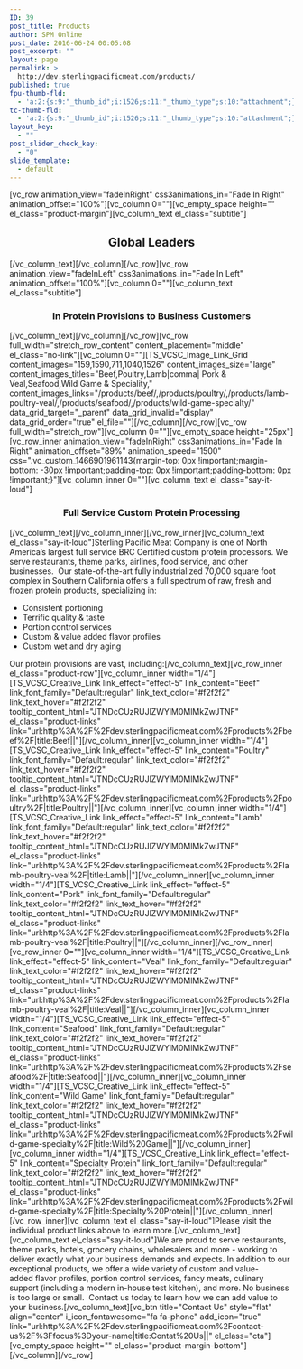 ```yaml
---
ID: 39
post_title: Products
author: SPM Online
post_date: 2016-06-24 00:05:08
post_excerpt: ""
layout: page
permalink: >
  http://dev.sterlingpacificmeat.com/products/
published: true
fpu-thumb-fld:
  - 'a:2:{s:9:"_thumb_id";i:1526;s:11:"_thumb_type";s:10:"attachment";}'
tc-thumb-fld:
  - 'a:2:{s:9:"_thumb_id";i:1526;s:11:"_thumb_type";s:10:"attachment";}'
layout_key:
  - ""
post_slider_check_key:
  - "0"
slide_template:
  - default
---
```

[vc_row animation_view="fadeInRight" css3animations_in="Fade In Right" animation_offset="100%"][vc_column 0=""][vc_empty_space height="" el_class="product-margin"][vc_column_text el_class="subtitle"]
<h2 style="text-align: center;">Global Leaders</h2>
[/vc_column_text][/vc_column][/vc_row][vc_row animation_view="fadeInLeft" css3animations_in="Fade In Left" animation_offset="100%"][vc_column 0=""][vc_column_text el_class="subtitle"]
<h3 style="text-align: center;">In Protein Provisions to Business Customers</h3>
[/vc_column_text][/vc_column][/vc_row][vc_row full_width="stretch_row_content" content_placement="middle" el_class="no-link"][vc_column 0=""][TS_VCSC_Image_Link_Grid content_images="159,1590,711,1040,1526" content_images_size="large" content_images_titles="Beef,Poultry,Lamb|comma| Pork &amp; Veal,Seafood,Wild Game &amp; Speciality," content_images_links="/products/beef/,/products/poultry/,/products/lamb-poultry-veal/,/products/seafood/,/products/wild-game-specialty/" data_grid_target="_parent" data_grid_invalid="display" data_grid_order="true" el_file=""][/vc_column][/vc_row][vc_row full_width="stretch_row"][vc_column 0=""][vc_empty_space height="25px"][vc_row_inner animation_view="fadeInRight" css3animations_in="Fade In Right" animation_offset="89%" animation_speed="1500" css=".vc_custom_1466901961143{margin-top: 0px !important;margin-bottom: -30px !important;padding-top: 0px !important;padding-bottom: 0px !important;}"][vc_column_inner 0=""][vc_column_text el_class="say-it-loud"]
<h3 style="text-align: center;">Full Service Custom Protein Processing</h3>
[/vc_column_text][/vc_column_inner][/vc_row_inner][vc_column_text el_class="say-it-loud"]Sterling Pacific Meat Company is one of North America’s largest full service BRC Certified custom protein processors. We serve restaurants, theme parks, airlines, food service, and other businesses.  Our state-of-the-art fully industrialized 70,000 square foot complex in Southern California offers a full spectrum of raw, fresh and frozen protein products, specializing in:
<ul>
 	<li>Consistent portioning</li>
 	<li>Terrific quality &amp; taste</li>
 	<li>Portion control services</li>
 	<li>Custom &amp; value added flavor profiles</li>
 	<li>Custom wet and dry aging</li>
</ul>
Our protein provisions are vast, including:[/vc_column_text][vc_row_inner el_class="product-row"][vc_column_inner width="1/4"][TS_VCSC_Creative_Link link_effect="effect-5" link_content="Beef" link_font_family="Default:regular" link_text_color="#f2f2f2" link_text_hover="#f2f2f2" tooltip_content_html="JTNDcCUzRUJlZWYlM0MlMkZwJTNF" el_class="product-links" link="url:http%3A%2F%2Fdev.sterlingpacificmeat.com%2Fproducts%2Fbeef%2F|title:Beef||"][/vc_column_inner][vc_column_inner width="1/4"][TS_VCSC_Creative_Link link_effect="effect-5" link_content="Poultry" link_font_family="Default:regular" link_text_color="#f2f2f2" link_text_hover="#f2f2f2" tooltip_content_html="JTNDcCUzRUJlZWYlM0MlMkZwJTNF" el_class="product-links" link="url:http%3A%2F%2Fdev.sterlingpacificmeat.com%2Fproducts%2Fpoultry%2F|title:Poultry||"][/vc_column_inner][vc_column_inner width="1/4"][TS_VCSC_Creative_Link link_effect="effect-5" link_content="Lamb" link_font_family="Default:regular" link_text_color="#f2f2f2" link_text_hover="#f2f2f2" tooltip_content_html="JTNDcCUzRUJlZWYlM0MlMkZwJTNF" el_class="product-links" link="url:http%3A%2F%2Fdev.sterlingpacificmeat.com%2Fproducts%2Flamb-poultry-veal%2F|title:Lamb||"][/vc_column_inner][vc_column_inner width="1/4"][TS_VCSC_Creative_Link link_effect="effect-5" link_content="Pork" link_font_family="Default:regular" link_text_color="#f2f2f2" link_text_hover="#f2f2f2" tooltip_content_html="JTNDcCUzRUJlZWYlM0MlMkZwJTNF" el_class="product-links" link="url:http%3A%2F%2Fdev.sterlingpacificmeat.com%2Fproducts%2Flamb-poultry-veal%2F|title:Poultry||"][/vc_column_inner][/vc_row_inner][vc_row_inner 0=""][vc_column_inner width="1/4"][TS_VCSC_Creative_Link link_effect="effect-5" link_content="Veal" link_font_family="Default:regular" link_text_color="#f2f2f2" link_text_hover="#f2f2f2" tooltip_content_html="JTNDcCUzRUJlZWYlM0MlMkZwJTNF" el_class="product-links" link="url:http%3A%2F%2Fdev.sterlingpacificmeat.com%2Fproducts%2Flamb-poultry-veal%2F|title:Veal||"][/vc_column_inner][vc_column_inner width="1/4"][TS_VCSC_Creative_Link link_effect="effect-5" link_content="Seafood" link_font_family="Default:regular" link_text_color="#f2f2f2" link_text_hover="#f2f2f2" tooltip_content_html="JTNDcCUzRUJlZWYlM0MlMkZwJTNF" el_class="product-links" link="url:http%3A%2F%2Fdev.sterlingpacificmeat.com%2Fproducts%2Fseafood%2F|title:Seafood||"][/vc_column_inner][vc_column_inner width="1/4"][TS_VCSC_Creative_Link link_effect="effect-5" link_content="Wild Game" link_font_family="Default:regular" link_text_color="#f2f2f2" link_text_hover="#f2f2f2" tooltip_content_html="JTNDcCUzRUJlZWYlM0MlMkZwJTNF" el_class="product-links" link="url:http%3A%2F%2Fdev.sterlingpacificmeat.com%2Fproducts%2Fwild-game-specialty%2F|title:Wild%20Game||"][/vc_column_inner][vc_column_inner width="1/4"][TS_VCSC_Creative_Link link_effect="effect-5" link_content="Specialty Protein" link_font_family="Default:regular" link_text_color="#f2f2f2" link_text_hover="#f2f2f2" tooltip_content_html="JTNDcCUzRUJlZWYlM0MlMkZwJTNF" el_class="product-links" link="url:http%3A%2F%2Fdev.sterlingpacificmeat.com%2Fproducts%2Fwild-game-specialty%2F|title:Specialty%20Protein||"][/vc_column_inner][/vc_row_inner][vc_column_text el_class="say-it-loud"]Please visit the individual product links above to learn more.[/vc_column_text][vc_column_text el_class="say-it-loud"]We are proud to serve restaurants, theme parks, hotels, grocery chains, wholesalers and more - working to deliver exactly what your business demands and expects. In addition to our exceptional products, we offer a wide variety of custom and value-added flavor profiles, portion control services, fancy meats, culinary support (including a modern in-house test kitchen), and more. No business is too large or small.  Contact us today to learn how we can add value to your business.[/vc_column_text][vc_btn title="Contact Us" style="flat" align="center" i_icon_fontawesome="fa fa-phone" add_icon="true" link="url:http%3A%2F%2Fdev.sterlingpacificmeat.com%2Fcontact-us%2F%3Ffocus%3Dyour-name|title:Contat%20Us||" el_class="cta"][vc_empty_space height="" el_class="product-margin-bottom"][/vc_column][/vc_row]